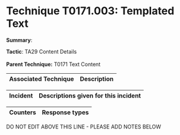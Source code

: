 # Technique T0171.003: Templated Text

**Summary**: 

**Tactic**: TA29 Content Details <br><br>**Parent Technique:** T0171 Text Content


| Associated Technique | Description |
| --------- | ------------------------- |



| Incident | Descriptions given for this incident |
| -------- | -------------------- |



| Counters | Response types |
| -------- | -------------- |


DO NOT EDIT ABOVE THIS LINE - PLEASE ADD NOTES BELOW